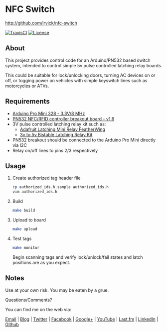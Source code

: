 # NFC Switch #

<http://github.com/lrvick/nfc-switch>

[![TravisCI][travis-badge]][travis-status]
[![License][license-badge]][license]

[travis-badge]: https://travis-ci.org/lrvick/nfc-switch.svg?branch=master
[travis-status]: https://travis-ci.org/lrvick/nfc-switch
[license-badge]: https://img.shields.io/github/license/lrvick/nfc-switch.svg
[license]: https://github.com/lrvick/nfc-switch/blob/master/LICENSE.md

## About ##

This project provides control code for an Arduino/PN532 based switch system,
intended to control simple 5v pulse controlled latching relay boards.

This could be suitable for lock/unlocking doors, turning AC devices on
or off, or togging power on vehicles with simple keyswitch lines such as
motorcycles or ATVs.

## Requirements ##

  * [Arduino Pro Mini 328 - 3.3V/8 MHz][1]
  * [PN532 NFC/RFID controller breakout board - v1.6][2]
  * 3V pulse controlled latching relay kit such as:
    * [Adafruit Latching Mini Relay FeatherWing][3]
    * [3v to 5v Bistable Latching Relay Kit][4]
  * PN532 breakout should be connected to the Arduino Pro Mini directly via I2C
  * Relay on/off lines to pins 2/3 respectively

[1]: https://www.adafruit.com/products/2377
[2]: https://www.adafruit.com/products/364
[3]: https://www.adafruit.com/products/2923
[4]: https://www.wirelessthings.net/3v-to-5v-bistable-latching-relay-kit


## Usage ##

1. Create authorized tag header file

    ```bash
    cp authorized_ids.h.sample authorized_ids.h
    vim authorized_ids.h
    ```

2. Build

    ```bash
    make build
    ```

3. Upload to board

    ```bash
    make upload
    ```

4. Test tags

    ```bash
    make monitor
    ```

    Begin scanning tags and verify lock/unlock/fail states and latch positions
    are as you expect.


## Notes ##

  Use at your own risk. You may be eaten by a grue.

  Questions/Comments?

  You can find me on the web via:

  [Email](mailto://lance@lrvick.net) |
  [Blog](http://lrvick.net) |
  [Twitter](http://twitter.com/lrvick) |
  [Facebook](http://facebook.com/lrvick) |
  [Google+](http://plus.google.com/109278148620470841006) |
  [YouTube](http://youtube.com/lrvick) |
  [Last.fm](http://last.fm/user/lrvick) |
  [LinkedIn](http://linkedin.com/in/lrvick) |
  [Github](http://github.com/lrvick/)
